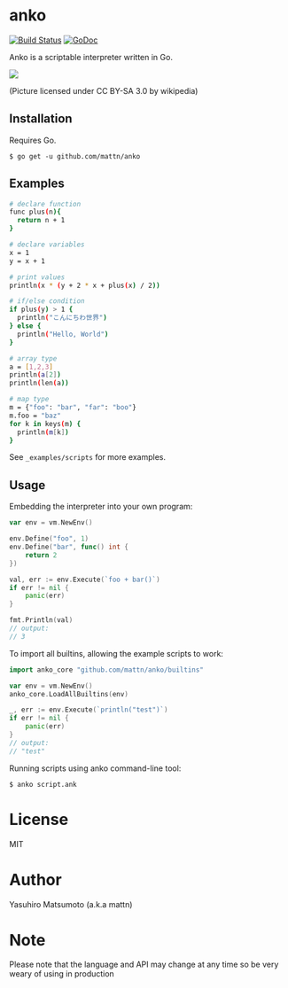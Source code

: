 # anko

[![Build Status](https://travis-ci.org/mattn/anko.png?branch=master)](https://travis-ci.org/mattn/anko)
[![GoDoc](https://godoc.org/github.com/mattn/anko/vm?status.svg)](https://godoc.org/github.com/mattn/anko/vm)

Anko is a scriptable interpreter written in Go.

![](https://raw.githubusercontent.com/mattn/anko/master/anko.png)

(Picture licensed under CC BY-SA 3.0 by wikipedia)

## Installation
Requires Go.
```
$ go get -u github.com/mattn/anko
```

## Examples

```bash
# declare function
func plus(n){
  return n + 1
}

# declare variables
x = 1
y = x + 1

# print values 
println(x * (y + 2 * x + plus(x) / 2))

# if/else condition
if plus(y) > 1 {
  println("こんにちわ世界")
} else {
  println("Hello, World")
}

# array type
a = [1,2,3]
println(a[2])
println(len(a))

# map type
m = {"foo": "bar", "far": "boo"}
m.foo = "baz"
for k in keys(m) {
  println(m[k])
}
```

See `_examples/scripts` for more examples.



## Usage

Embedding the interpreter into your own program:

```Go
var env = vm.NewEnv()

env.Define("foo", 1)
env.Define("bar", func() int {
	return 2
})

val, err := env.Execute(`foo + bar()`)
if err != nil {
	panic(err)
}

fmt.Println(val) 
// output:
// 3
```

To import all builtins, allowing the example scripts to work:

```Go
import anko_core "github.com/mattn/anko/builtins"

var env = vm.NewEnv()
anko_core.LoadAllBuiltins(env)

_, err := env.Execute(`println("test")`)
if err != nil {
	panic(err)
}
// output:
// "test"
```

Running scripts using anko command-line tool:

```
$ anko script.ank
```

# License

MIT

# Author

Yasuhiro Matsumoto (a.k.a mattn)

# Note

Please note that the language and API may change at any time so be very weary of using in production
